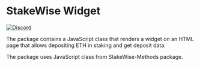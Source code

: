 # StakeWise Widget

[![Discord](https://user-images.githubusercontent.com/7288322/34471967-1df7808a-efbb-11e7-9088-ed0b04151291.png)](https://discord.gg/2BSdr2g)

The package contains a JavaScript class that renders a widget on
an HTML page that allows depositing ETH in staking and get
deposit data.

The package uses JavaScript class from StakeWise-Methods
package. 
